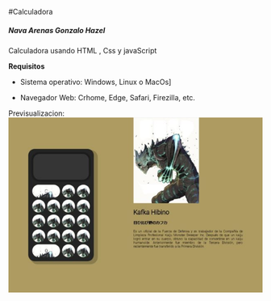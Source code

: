 #Calculadora
##### Nava Arenas Gonzalo Hazel
Calculadora usando HTML , Css y javaScript

**Requisitos**
- Sistema operativo: Windows, Linux o MacOs]

- Navegador Web: Crhome, Edge, Safari, Firezilla, etc.


Previsualizacion:
![Previsualizacion](https://github.com/GonzaloHazel/Pcalculadora/blob/main/img/PRE.jpg)

